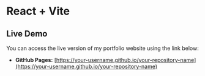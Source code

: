 # React + Vite

## Live Demo

You can access the live version of my portfolio website using the link below:

- **GitHub Pages:** [https://your-username.github.io/your-repository-name](https://your-username.github.io/your-repository-name)
